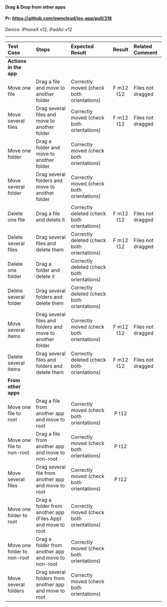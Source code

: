 #### Drag & Drop from other apps

#### Pr: https://github.com/owncloud/ios-app/pull/318

Device: iPhoneX v12, iPadAir v12

---

 
| Test Case| Steps | Expected Result | Result | Related Comment
| :------------- | :------------- | :-------------- | :-----: | :------
|**Actions in the app**|
| Move one file | Drag a file and move to another folder | Correctly moved (check both orientations) | F m12 t12 | Files not dragged |
| Move several files | Drag several files and move to another folder | Correctly moved (check both orientations)| F m12 t12 | Files not dragged |
| Move one folder | Drag a folder and move to another folder | Correctly moved (check both orientations)| |  |
| Move several folder | Drag several folders and move to another folder | Correctly moved (check both orientations)| |  |
| Delete one file | Drag a file and delete it | Correctly deleted (check both orientations)| F m12 t12 | Files not dragged |
| Delete several files | Drag several files and delete them | Correctly deleted (check both orientations)| F m12 t12| Files not dragged |
| Delete one folder | Drag a folder and delete it | Correctly deleted (check both orientations)| |  |
| Delete several folder | Drag several folders and delete them | Correctly deleted (check both orientations)| |  |
| Move several items | Drag several files and folders and move to another folder | Correctly moved (check both orientations)| F m12 t12 | Files not dragged |
| Delete several items | Drag several files and folders and delete them | Correctly deleted (check both orientations)| F m12 t12 | Files not dragged |
|**From other apps**|
| Move one file to root| Drag a file from another app and move to root | Correctly moved (check both orientations) | P t12 |  |
| Move one file to non-root| Drag a file from another app and move to non-root | Correctly moved (check both orientations) | P t12 |  |
| Move several files | Drag several file from another app and move to root | Correctly moved (check both orientations) | P t12 |  |
| Move one folder to root| Drag a folder from another app (Files App) and move to root | Correctly moved (check both orientations) | |  |
| Move one folder to non-root| Drag a folder from another app and move to non-root | Correctly moved (check both orientations) | |  |
| Move several folders | Drag several folders from another app and move to root | Correctly moved (check both orientations) | |  |